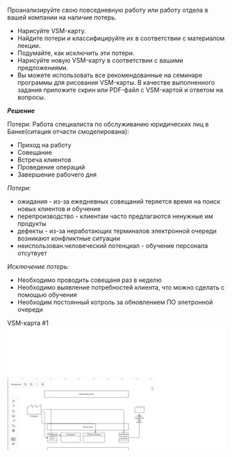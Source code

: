  Проанализируйте свою повседневную работу или работу отдела в вашей компании на наличие потерь.

 - Нарисуйте VSM-карту.
 - Найдите потери и классифицируйте их в соответствии с материалом лекции.
 - Подумайте, как исключить эти потери.
 - Нарисуйте новую VSM-карту в соответствии с вашими предложениями.
 - Вы можете использовать все рекомендованные на семинаре программы для рисования VSM-карты. В качестве выполненного задания приложите скрин или PDF-файл с VSM-картой и ответом на вопросы.

 *__Решение__*

 Потери:
 Работа специалиста по обслуживанию юридических лиц в Банке(ситация отчасти смоделирована):
  - Приход на работу 
  - Совещание
  - Встреча клиентов
  - Проведение операций
  - Завершение рабочего дня
 
    
 *Потери:*
 
  - ожидания - из-за ежедневных совещаний теряется время на поиск новых клиентов и обучение
  - перепроизводство - клиентам часто предлагаются ненужные им продукты
  - дефекты - из-за неработающих терминалов электронной очереди возникают конфликтные ситуации 
  - неиспользован.человеческий потенциал -  обучение персонала отсутвует 

  *Исключение потерь:*
  - Необходимо проводить совещаня раз в неделю
  - Необходимо выявление потребностей клиента, что можно сделать с помощью обучения
  - Необходим постоянный котроль за обновлением ПО элетронной очереди 

   VSM-картa #1
   !["VSM-картa1"]( VSM-%D0%BA%D0%B0%D1%80%D1%82a1.png)